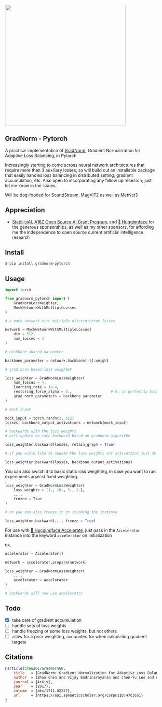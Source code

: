 <img src="./gradnorm.png" width="400px"></img>

## GradNorm - Pytorch

A practical implementation of <a href="https://arxiv.org/abs/1711.02257">GradNorm</a>, Gradient Normalization for Adaptive Loss Balancing, in Pytorch

Increasingly starting to come across neural network architectures that require more than 3 auxiliary losses, so will build out an installable package that easily handles loss balancing in distributed setting, gradient accumulation, etc. Also open to incorporating any follow up research; just let me know in the issues.

Will be dog-fooded for <a href="http://github.com/lucidrains/audiolm-pytorch">SoundStream</a>, <a href="https://github.com/lucidrains/magvit2-pytorch">MagViT2</a> as well as <a href="https://github.com/lucidrains/metnet-3">MetNet3</a>

## Appreciation

- <a href="https://stability.ai/">StabilityAI</a>, <a href="https://a16z.com/supporting-the-open-source-ai-community/">A16Z Open Source AI Grant Program</a>, and <a href="https://huggingface.co/">🤗 Huggingface</a> for the generous sponsorships, as well as my other sponsors, for affording me the independence to open source current artificial intelligence research

## Install

```bash
$ pip install gradnorm-pytorch
```

## Usage

```python
import torch

from gradnorm_pytorch import (
    GradNormLossWeighter,
    MockNetworkWithMultipleLosses
)

# a mock network with multiple discriminator losses

network = MockNetworkWithMultipleLosses(
    dim = 512,
    num_losses = 4
)

# backbone shared parameter

backbone_parameter = network.backbone[-1].weight

# grad norm based loss weighter

loss_weighter = GradNormLossWeighter(
    num_losses = 4,
    learning_rate = 1e-4,
    restoring_force_alpha = 0.,                  # 0. is perfectly balanced losses, while anything greater than 1 would account for the relative training rates of each loss. in the paper, they go as high as 3.
    grad_norm_parameters = backbone_parameter
)

# mock input

mock_input = torch.randn(2, 512)
losses, backbone_output_activations = network(mock_input)

# backwards with the loss weights
# will update on each backward based on gradnorm algorithm

loss_weighter.backward(losses, retain_graph = True)

# if you would like to update the loss weights wrt activations just do the following instead

loss_weighter.backward(losses, backbone_output_activations)
```

You can also switch it to basic static loss weighting, in case you want to run experiments against fixed weighting.

```python
loss_weighter = GradNormLossWeighter(
    loss_weights = [1., 10., 5., 2.],
    ...,
    frozen = True
)

# or you can also freeze it on invoking the instance

loss_weighter.backward(..., freeze = True)
```

For use with <a href="https://huggingface.co/">🤗 Huggingface Accelerate</a>, just pass in the `Accelerator` instance into the keyword `accelerator` on initialization

ex.

```python
accelerator = Accelerator()

network = accelerator.prepare(network)

loss_weighter = GradNormLossWeighter(
    ...,
    accelerator = accelerator
)

# backwards will now use accelerator
```

## Todo

- [x] take care of gradient accumulation
- [ ] handle sets of loss weights
- [ ] handle freezing of some loss weights, but not others
- [ ] allow for a prior weighting, accounted for when calculating gradient targets

## Citations

```bibtex
@article{Chen2017GradNormGN,
    title   = {GradNorm: Gradient Normalization for Adaptive Loss Balancing in Deep Multitask Networks},
    author  = {Zhao Chen and Vijay Badrinarayanan and Chen-Yu Lee and Andrew Rabinovich},
    journal = {ArXiv},
    year    = {2017},
    volume  = {abs/1711.02257},
    url     = {https://api.semanticscholar.org/CorpusID:4703661}
}
```
